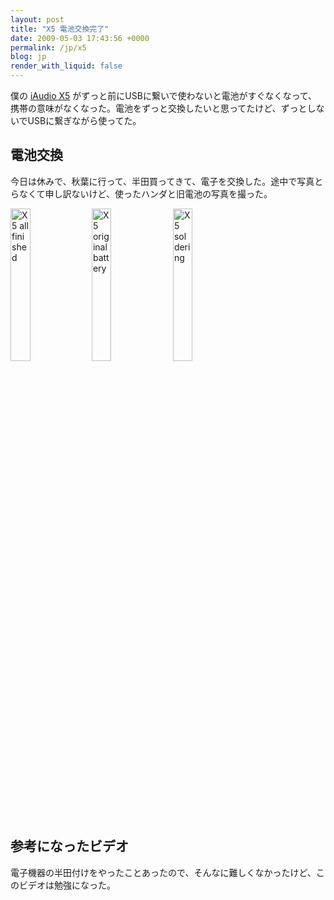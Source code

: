 ```yaml
---
layout: post
title: "X5 電池交換完了"
date: 2009-05-03 17:43:56 +0000
permalink: /jp/x5
blog: jp
render_with_liquid: false
---
```


僕の [iAudio X5](http://www.cowonjapan.com/product_wide/product_X5_nameof.php) がずっと前にUSBに繋いで使わないと電池がすぐなくなって、携帯の意味がなくなった。電池をずっと交換したいと思ってたけど、ずっとしないでUSBに繋ぎながら使ってた。

## 電池交換

今日は休みで、秋葉に行って、半田買ってきて、電子を交換した。途中で写真とらなくて申し訳ないけど、使ったハンダと旧電池の写真を撮った。

<div class="align-center">
<img src="https://storage.googleapis.com/static.ianlewis.org/prod/img/gallery/img_3155_big.jpg" alt="X5 all finished" style="width: 25%;" />

<img src="https://storage.googleapis.com/static.ianlewis.org/prod/img/gallery/img_3153_big.jpg" alt="X5 original battery" style="width: 25%;" />

<img src="https://storage.googleapis.com/static.ianlewis.org/prod/img/gallery/img_3152_big.jpg" alt="X5 soldering" style="width: 25%;"/>
</div>

## 参考になったビデオ

電子機器の半田付けをやったことあったので、そんなに難しくなかったけど、このビデオは勉強になった。

<object type="application/x-shockwave-flash" style="width:425px; height:350px" data="https://www.youtube.com/v/AsTKtp7lUho"><param name="movie" value="https://www.youtube.com/v/AsTKtp7lUho" /></object>
